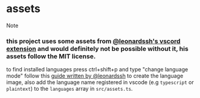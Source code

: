 # assets

> [!NOTE]
> ### this project uses some assets from [@leonardssh's vscord extension](https://github.com/leonardssh/vscord) and would definitely not be possible without it, his assets follow the MIT license.

to find installed languages press ctrl+shift+p and type "change language mode"
follow this [guide written by @leonardssh](https://github.com/leonardssh/vscord/blob/main/ADDING_LANGUAGE.md) to create the language image, also add the language name registered in vscode (e.g `typescript` or `plaintext`) to the `languages` array in `src/assets.ts`.